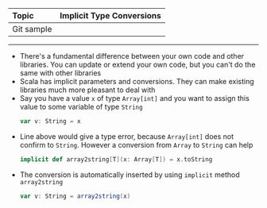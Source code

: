 | Topic | Implicit Type Conversions |
| :--- | :--- |
| Git sample |  |

---
*	There's a fundamental difference between your own code and other libraries. You can update or extend your own code, but you can't do the same with other libraries
*	Scala has implicit parameters and conversions. They can make existing libraries much more pleasant to deal with
*	Say you have a value `x` of type `Array[int]` and you want to assign this value to some variable of type `String`	
	```scala
	var v: String = x
	```
*	Line above would give a type error, because `Array[int]` does not confirm to `String`. However a conversion from `Array` to `String` can help
	```scala
	implicit def array2string[T](x: Array[T]) = x.toString
	```
*	The conversion is automatically inserted by using `implicit` method `array2string`
	```scala
	var v: String = array2string(x)
	```
